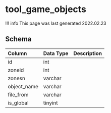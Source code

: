 # tool_game_objects

!!! info
	This page was last generated 2022.02.23

## Schema

| Column | Data Type | Description |
| :--- | :--- | :--- |
| id | int |  |
| zoneid | int |  |
| zonesn | varchar |  |
| object_name | varchar |  |
| file_from | varchar |  |
| is_global | tinyint |  |

